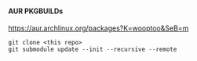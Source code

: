 #### AUR PKGBUILDs

https://aur.archlinux.org/packages?K=wooptoo&SeB=m

```
git clone <this repo>
git submodule update --init --recursive --remote
```
